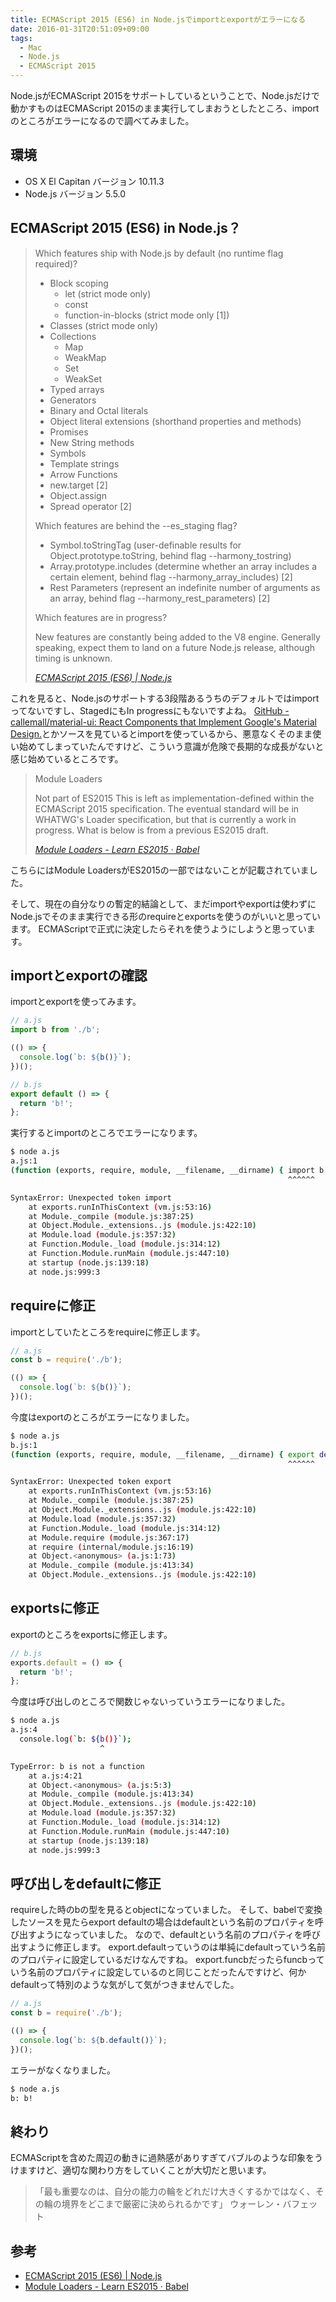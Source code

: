 ```yaml
---
title: ECMAScript 2015 (ES6) in Node.jsでimportとexportがエラーになる
date: 2016-01-31T20:51:09+09:00
tags:
  - Mac
  - Node.js
  - ECMAScript 2015
---
```

Node.jsがECMAScript 2015をサポートしているということで、Node.jsだけで動かすものはECMAScript 2015のまま実行してしまおうとしたところ、importのところがエラーになるので調べてみました。

<!-- more -->

## 環境

* OS X El Capitan バージョン 10.11.3
* Node.js バージョン 5.5.0

## ECMAScript 2015 (ES6) in Node.js？

> Which features ship with Node.js by default (no runtime flag required)?
>
> * Block scoping
>   - let (strict mode only)
>   - const
>   - function-in-blocks (strict mode only [1])
> * Classes (strict mode only)
> * Collections
>   - Map
>   - WeakMap
>   - Set
>   - WeakSet
> * Typed arrays
> * Generators
> * Binary and Octal literals
> * Object literal extensions (shorthand properties and methods)
> * Promises
> * New String methods
> * Symbols
> * Template strings
> * Arrow Functions
> * new.target [2]
> * Object.assign
> * Spread operator [2]
>
> Which features are behind the --es_staging flag?
>
> * Symbol.toStringTag (user-definable results for Object.prototype.toString, behind flag --harmony_tostring)
> * Array.prototype.includes (determine whether an array includes a certain element, behind flag --harmony_array_includes) [2]
> * Rest Parameters (represent an indefinite number of arguments as an array, behind flag --harmony_rest_parameters) [2]
>
> Which features are in progress?
>
> New features are constantly being added to the V8 engine. Generally speaking, expect them to land on a future Node.js release, although timing is unknown.
>
> <cite>[ECMAScript 2015 (ES6) | Node.js](https://nodejs.org/en/docs/es6/)</cite>

これを見ると、Node.jsのサポートする3段階あるうちのデフォルトではimportってないですし、StagedにもIn progressにもないですよね。
[GitHub - callemall/material-ui: React Components that Implement Google's Material Design.](https://github.com/callemall/material-ui)とかソースを見ているとimportを使っているから、悪意なくそのまま使い始めてしまっていたんですけど、こういう意識が危険で長期的な成長がないと感じ始めているところです。

> Module Loaders
>
> Not part of ES2015
This is left as implementation-defined within the ECMAScript 2015 specification. The eventual standard will be in WHATWG's Loader specification, but that is currently a work in progress. What is below is from a previous ES2015 draft.
>
> <cite>[Module Loaders - Learn ES2015 · Babel](https://babeljs.io/docs/learn-es2015/#module-loaders)</cite>

こちらにはModule LoadersがES2015の一部ではないことが記載されていました。

そして、現在の自分なりの暫定的結論として、まだimportやexportは使わずにNode.jsでそのまま実行できる形のrequireとexportsを使うのがいいと思っています。
ECMAScriptで正式に決定したらそれを使うようにしようと思っています。

## importとexportの確認

importとexportを使ってみます。

``` js
// a.js
import b from './b';

(() => {
  console.log(`b: ${b()}`);
})();
```

``` js
// b.js
export default () => {
  return 'b!';
};
```

実行するとimportのところでエラーになります。

``` bash
$ node a.js
a.js:1
(function (exports, require, module, __filename, __dirname) { import b from './b';
                                                              ^^^^^^

SyntaxError: Unexpected token import
    at exports.runInThisContext (vm.js:53:16)
    at Module._compile (module.js:387:25)
    at Object.Module._extensions..js (module.js:422:10)
    at Module.load (module.js:357:32)
    at Function.Module._load (module.js:314:12)
    at Function.Module.runMain (module.js:447:10)
    at startup (node.js:139:18)
    at node.js:999:3
```

## requireに修正

importとしていたところをrequireに修正します。

``` js
// a.js
const b = require('./b');

(() => {
  console.log(`b: ${b()}`);
})();
```

今度はexportのところがエラーになりました。

``` bash
$ node a.js
b.js:1
(function (exports, require, module, __filename, __dirname) { export default () => {
                                                              ^^^^^^

SyntaxError: Unexpected token export
    at exports.runInThisContext (vm.js:53:16)
    at Module._compile (module.js:387:25)
    at Object.Module._extensions..js (module.js:422:10)
    at Module.load (module.js:357:32)
    at Function.Module._load (module.js:314:12)
    at Module.require (module.js:367:17)
    at require (internal/module.js:16:19)
    at Object.<anonymous> (a.js:1:73)
    at Module._compile (module.js:413:34)
    at Object.Module._extensions..js (module.js:422:10)
```

## exportsに修正

exportのところをexportsに修正します。

``` js
// b.js
exports.default = () => {
  return 'b!';
};
```

今度は呼び出しのところで関数じゃないっていうエラーになりました。

``` bash
$ node a.js
a.js:4
  console.log(`b: ${b()}`);
                    ^

TypeError: b is not a function
    at a.js:4:21
    at Object.<anonymous> (a.js:5:3)
    at Module._compile (module.js:413:34)
    at Object.Module._extensions..js (module.js:422:10)
    at Module.load (module.js:357:32)
    at Function.Module._load (module.js:314:12)
    at Function.Module.runMain (module.js:447:10)
    at startup (node.js:139:18)
    at node.js:999:3
```

## 呼び出しをdefaultに修正

requireした時のbの型を見るとobjectになっていました。
そして、babelで変換したソースを見たらexport defaultの場合はdefaultという名前のプロパティを呼び出すようになっていました。
なので、defaultという名前のプロパティを呼び出すように修正します。
export.defaultっていうのは単純にdefaultっていう名前のプロパティに設定しているだけなんですね。
export.funcbだったらfuncbっていう名前のプロパティに設定しているのと同じことだったんですけど、何かdefaultって特別のような気がして気がつきませんでした。

``` js
// a.js
const b = require('./b');

(() => {
  console.log(`b: ${b.default()}`);
})();
```

エラーがなくなりました。

``` bash
$ node a.js
b: b!
```

## 終わり

ECMAScriptを含めた周辺の動きに過熱感がありすぎてバブルのような印象をうけますけど、適切な関わり方をしていくことが大切だと思います。

> 「最も重要なのは、自分の能力の輪をどれだけ大きくするかではなく、その輪の境界をどこまで厳密に決められるかです」
> ウォーレン・バフェット

## 参考

* [ECMAScript 2015 (ES6) | Node.js](https://nodejs.org/en/docs/es6/)
* [Module Loaders - Learn ES2015 · Babel](https://babeljs.io/docs/learn-es2015/#module-loaders)
